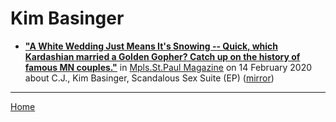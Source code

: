 # Kim Basinger

 - [**"A White Wedding Just Means It's Snowing -- Quick, which Kardashian married a Golden Gopher? Catch up on the history of famous MN couples."**](http://mspmag.com/arts-and-culture/famous-mn-couples/) in [Mpls.St.Paul Magazine](http://mspmag.com/) on 14 February 2020 about C.J., Kim Basinger, Scandalous Sex Suite (EP) ([mirror](https://web.archive.org/web/*/http://mspmag.com/arts-and-culture/famous-mn-couples/))

----

[Home](../)

